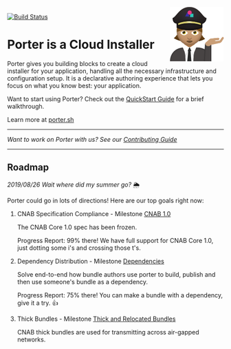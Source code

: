 <img align="right" src="docs/static/images/porter-notext.png" width="125px" />

[![Build Status](https://dev.azure.com/cnlabs/porter/_apis/build/status/deislabs.porter?branchName=master)](https://dev.azure.com/cnlabs/porter/_build/latest?definitionId=6?branchName=master)


# Porter is a Cloud Installer

Porter gives you building blocks to create a cloud installer for your application, handling all the
necessary infrastructure and configuration setup. It is a declarative authoring experience that lets you
focus on what you know best: your application.

Want to start using Porter? Check out the [QuickStart Guide](https://porter.sh/quickstart/) for a brief walkthrough.

Learn more at [porter.sh](https://porter.sh)

---

_Want to work on Porter with us? See our [Contributing Guide](CONTRIBUTING.md)_

---

## Roadmap

_2019/08/26 Wait where did my summer go?_ 🌦

Porter could go in lots of directions! Here are our top goals right now:

1. CNAB Specification Compliance - Milestone [CNAB 1.0](https://github.com/deislabs/porter/milestone/12)

    The CNAB Core 1.0 spec has been frozen.
    
    Progress Report: 99% there! We have full support for CNAB Core 1.0, just dotting some i's and crossing those t's.
    
1. Dependency Distribution - Milestone [Dependencies](https://github.com/deislabs/porter/milestone/8)

    Solve end-to-end how bundle authors use porter to build, publish and then use someone's bundle as a dependency.
    
    Progress Report: 75% there! You can make a bundle with a dependency, give it a try. 👍

1. Thick Bundles - Milestone [Thick and Relocated Bundles](https://github.com/deislabs/porter/milestone/13)

    CNAB thick bundles are used for transmitting across air-gapped networks.
